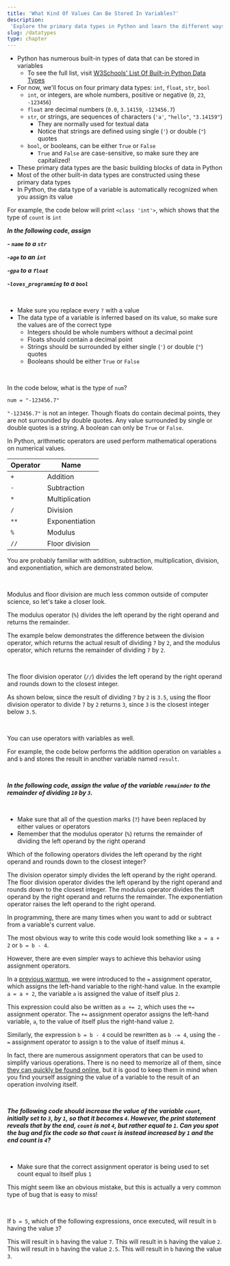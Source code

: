 ```yaml
---
title: 'What Kind Of Values Can Be Stored In Variables?'
description:
 'Explore the primary data types in Python and learn the different ways to update the value of a variable'
slug: /datatypes
type: chapter
---
```


<!-- EXERCISE { -->
<exercise id="1" title="Primary Data Types">

- Python has numerous built-in types of data that can be stored in variables
    - To see the full list, visit [W3Schools' List Of Built-in Python Data Types](https://www.w3schools.com/python/python_datatypes.asp)
- For now, we'll focus on four primary data types: `int`, `float`, `str`, `bool`
    - `int`, or integers, are whole numbers, positive or negative (`0`, `23`, `-123456`)
    - `float` are decimal numbers (`0.0`, `3.14159`, `-123456.7`)
    - `str`, or strings, are sequences of characters (`'a'`, `"hello"`, `"3.14159"`)
        - They are normally used for textual data
        - Notice that strings are defined using single (`'`) or double (`"`) quotes
    - `bool`, or booleans, can be either `True` or `False`
        - `True` and `False` are case-sensitive, so make sure they are capitalized!
- These primary data types are the basic building blocks of data in Python
- Most of the other built-in data types are constructed using these primary data types
- In Python, the data type of a variable is automatically recognized when you assign its value

For example, the code below will print `<class 'int'>`, which shows that the type of `count` is `int`

<codeblock id="datatypes_01a" interactive=false>
</codeblock>

***In the following code, assign***

***- `name` to a `str`***

***-`age` to an `int`***

***-`gpa` to a `float`***

***-`loves_programming` to a `bool`***

<br>

<codeblock id="datatypes_01b">

- Make sure you replace every `?` with a value
- The data type of a variable is inferred based on its value, so make sure the values are of the correct type
    - Integers should be whole numbers without a decimal point
    - Floats should contain a decimal point
    - Strings should be surrounded by either single (`'`) or double (`"`) quotes
    - Booleans should be either `True` or `False`

</codeblock>

<br>

</exercise>
<!-- EXERCISE } -->

<!-- EXERCISE { -->

<exercise id="2" title="Check: Primary Data Types">

In the code below, what is the type of `num`?

```
num = "-123456.7"
```

<choice>

<opt text="<code>int</code>">
<code>"-123456.7"</code> is not an integer.
</opt>

<opt text="<code>float</code>">
Though floats do contain decimal points, they are not surrounded by double quotes.
</opt>

<opt text="<code>str</code>" correct=true>
Any value surrounded by single or double quotes is a string.
</opt>

<opt text="<code>bool</code>">
A boolean can only be <code>True</code> or <code>False</code>.
</opt>

</choice>

</exercise>

<!-- EXERCISE } -->

<!-- EXERCISE { -->
<exercise id="3" title="Arithmetic Operators">

In Python, arithmetic operators are used perform mathematical operations on numerical values.

| Operator | Name |
|----------|-----------|
| `+` | Addition |
| `-` | Subtraction |
| `*` | Multiplication |
| `/` | Division |
| `**` | Exponentiation |
| `%` | Modulus |
| `//` | Floor division |

You are probably familiar with addition, subtraction, multiplication, division, and exponentiation, which are demonstrated below.

<br>

<codeblock id="datatypes_03a" interactive=false>
</codeblock>

Modulus and floor division are much less common outside of computer science, so let's take a closer look.

The modulus operator (`%`) divides the left operand by the right operand and returns the remainder.

The example below demonstrates the difference between the division operator, which returns the actual result of dividing `7` by `2`, and the modulus operator, which returns the remainder of dividing `7` by `2`.

<br>

<codeblock id="datatypes_03b" interactive=false>
</codeblock>

The floor division operator (`//`) divides the left operand by the right operand and rounds down to the closest integer.

As shown below, since the result of dividing `7` by `2` is `3.5`, using the floor division operator to divide `7` by `2` returns `3`, since `3` is the closest integer below `3.5`.

<br>

<codeblock id="datatypes_03c" interactive=false>
</codeblock>

You can use operators with variables as well.

For example, the code below performs the addition operation on variables `a` and `b` and stores the result in another variable named `result`.

<br>

<codeblock id="datatypes_03d" interactive=false>
</codeblock>

***In the following code, assign the value of the variable `remainder` to the remainder of dividing `10` by `3`.***

<br>

<codeblock id="datatypes_03e">

- Make sure that all of the question marks (<code>?</code>) have been replaced by either values or operators
- Remember that the modulus operator (<code>%</code>) returns the remainder of dividing the left operand by the right operand

</codeblock>

</exercise>
<!-- EXERCISE } -->

<!-- EXERCISE { -->

<exercise id="4" title="Check: Arithmetic Operators">

Which of the following operators divides the left operand by the right operand and rounds down to the closest integer?

<choice>

<opt text="Division (<code>/</code>)">
The division operator simply divides the left operand by the right operand.
</opt>

<opt text="Floor division (<code>//</code>)" correct=true>
The floor division operator divides the left operand by the right operand and rounds down to the closest integer.
</opt>

<opt text="Modulus (<code>%</code>)">
The modulus operator divides the left operand by the right operand and returns the remainder.
</opt>

<opt text="Exponentiation (<code>**</code>)">
The exponentiation operator raises the left operand to the right operand.
</opt>

</choice>

</exercise>

<!-- EXERCISE } -->

<!-- EXERCISE { -->
<exercise id="5" title="Assignment Operators">

In programming, there are many times when you want to add or subtract from a variable's current value.

The most obvious way to write this code would look something like `a = a + 2` or `b = b - 4`.

However, there are even simpler ways to achieve this behavior using assignment operators.

In a [previous warmup](https://warmups.dev/intro_to_variables), we were introduced to the `=` assignment operator, which assigns the left-hand variable to the right-hand value. In the example `a = a + 2`, the variable `a` is assigned the value of itself plus `2`.

This expression could also be written as `a += 2`, which uses the `+=` assignment operator. The `+=` assignment operator assigns the left-hand variable, `a`, to the value of itself plus the right-hand value `2`.

Similarly, the expression `b = b - 4` could be rewritten as `b -= 4`, using the `-=` assignment operator to assign `b` to the value of itself minus `4`.

In fact, there are numerous assignment operators that can be used to simplify various operations. There is no need to memorize all of them, since [they can quickly be found online](https://www.w3schools.com/python/gloss_python_assignment_operators.asp), but it is good to keep them in mind when you find yourself assigning the value of a variable to the result of an operation involving itself.

<br>

***The following code should increase the value of the variable `count`, initially set to `3`, by `1`, so that it becomes `4`. However, the print statement reveals that by the end, `count` is not `4`, but rather equal to `1`. Can you spot the bug and fix the code so that `count` is instead increased by `1` and the end count is `4`?***

<br>

<codeblock id="datatypes_05">

- Make sure that the correct assignment operator is being used to set count equal to itself plus <code>1</code>

</codeblock>

This might seem like an obvious mistake, but this is actually a very common type of bug that is easy to miss!

<br>

</exercise>
<!-- EXERCISE } -->

<!-- EXERCISE { -->

<exercise id="6" title="Check: Assignment Operators">

If `b = 5`, which of the following expressions, once executed, will result in `b` having the value `3`? 

<choice>

<opt text="<code>b += 2</code>">
This will result in <code>b</code> having the value <code>7</code>.
</opt>

<opt text="<code>b = 2</code>">
This will result in <code>b</code> having the value <code>2</code>.
</opt>

<opt text="<code>b /= 2</code>">
This will result in <code>b</code> having the value <code>2.5</code>.
</opt>

<opt text="<code>b -= 2</code>" correct=true>
This will result in <code>b</code> having the value <code>3</code>.
</opt>

</choice>

</exercise>

<!-- EXERCISE } -->
